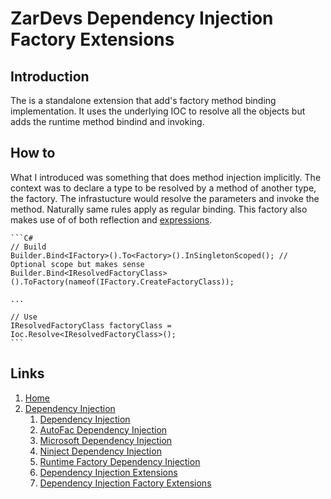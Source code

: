 # ZarDevs Dependency Injection Factory Extensions

## Introduction

The is a standalone extension that add's factory method binding implementation. It uses the underlying IOC to resolve all the objects but adds the runtime method bindind and invoking.

## How to

What I introduced was something that does method injection implicitly. The context was to declare a type to be resolved by a method of another type, the factory. The infrastucture would resolve the parameters and invoke the method. Naturally same rules apply as regular binding. This factory also makes use of of both reflection and [expressions](https://docs.microsoft.com/en-us/dotnet/api/system.linq.expressions.expression?view=net-5.0).

    ```C#
    // Build
    Builder.Bind<IFactory>().To<Factory>().InSingletonScoped(); // Optional scope but makes sense
    Builder.Bind<IResolvedFactoryClass>().ToFactory(nameof(IFactory.CreateFactoryClass));

    ...

    // Use
    IResolvedFactoryClass factoryClass = Ioc.Resolve<IResolvedFactoryClass>();
    ```

## Links

1. [Home](../../../README.md)
1. [Dependency Injection](../../README.md)
    1. [Dependency Injection](../ZarDevs.DependencyInjection/README.md)
    1. [AutoFac Dependency Injection](../ZarDevs.DependencyInjection.AutoFac/README.md)
    1. [Microsoft Dependency Injection](../ZarDevs.DependencyInjection.Microsoft/README.md)
    1. [Ninject Dependency Injection](../ZarDevs.DependencyInjection.Ninject/README.md)
    1. [Runtime Factory Dependency Injection](../ZarDevs.DependencyInjection.RuntimeFactory/README.md)
    1. [Dependency Injection Extensions](../ZarDevs.DependencyInjection.Extensions/README.md)
    1. [Dependency Injection Factory Extensions](../ZarDevs.DependencyInjection.Extensions.Factory/README.md)
